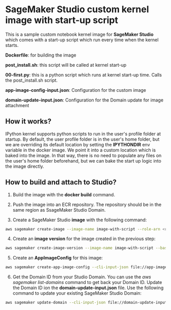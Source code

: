 # SageMaker Studio custom kernel image with start-up script

This is a sample custom notebook kernel image for **SageMaker Studio** which comes with a start-up script which run every time when the kernel starts.

**Dockerfile**: for building the image

**post_install.sh**: this script will be called at kernel start-up

**00-first.py**: this is a python script which runs at kernel start-up time. Calls the post_install.sh script.

**app-image-config-input.json**: Configuration for the custom image

**domain-update-input.json**: Configuration for the Domain update for image attachment

## How it works?

IPython kernel supports python scripts to run in the user's profile folder at startup. By default, the user profile folder is in the user's home folder, but we are overriding its default location by setting the **IPYTHONDIR** env variable in the docker image. We point it into a custom location which is baked into the image. In that way, there is no need to populate any files on the user's home folder beforehand, but we can bake the start up logic into the image directly.

## How to build and attach to Studio?

1. Build the image with the **docker build** command.

2. Push the image into an ECR repository. The repository should be in the same region as SsageMaker Studio Domain.

3. Create a SageMaker Studio **image** with the following command:

```bash
aws sagemaker create-image --image-name image-with-script --role-arn <role-arn>
```

4. Create an **image version** for the image created in the previous step:

```bash
aws sagemaker create-image-version --image-name image-with-script --base-image <ecr repo arn>:latest
```

5. Create an **AppImageConfig** for this image:

```bash
aws sagemaker create-app-image-config --cli-input-json file://app-image-config-input.json
```

6. Get the Domain ID from your Studio Domain. You can use the *aws sagemaker list-domains* command to get back your Domain ID. Update the Domain ID ion the **domain-update-input.json** file. Use the following command to update your existing SageMaker Studio Domain:


```bash
aws sagemaker update-domain --cli-input-json file://domain-update-input.json
```


